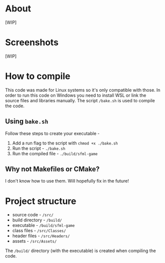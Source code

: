 # About

[WIP]

# Screenshots

[WIP]

# How to compile

This code was made for Linux systems so it's only compatible with those. In order to run this code on Windows you need to install WSL or link
the source files and libraries manually. The script `/bake.sh` is used to compile the code.

## Using `bake.sh`

Follow these steps to create your executable -

1. Add a run flag to the script with `chmod +x ./bake.sh`
2. Run the script - `./bake.sh`
3. Run the compiled file - `./build/sfml-game`

## Why not Makefiles or CMake?

I don't know how to use them. Will hopefully fix in the future!

# Project structure

* source code - `/src/`
* build directory - `/build/`
* executable - `/build/sfml-game`
* class files - `/src/Classes/`
* header files - `/src/Headers/`
* assets - `/src/Assets/`

The `/build/` directory (with the executable) is created when compiling the code.
